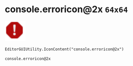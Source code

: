 # console.erroricon@2x `64x64`
<img src="/img/console.erroricon.png" width=64 height=64>

``` CSharp
EditorGUIUtility.IconContent("console.erroricon@2x")
```
```
console.erroricon@2x
```
